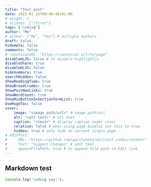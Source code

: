 ```yaml
---
title: "Test post"
date: 2023-01-16T00:49:46+01:00
# weight: 1
# aliases: ["/first"]
tags: ["coding"]
author: "Me"
# author: ["Me", "You"] # multiple authors
draft: false
hidemeta: false
comments: false
# canonicalURL: "https://canonical.url/to/page"
disableHLJS: false # to disable highlightjs
disableShare: true
disableHLJS: false
hideSummary: true
searchHidden: false
ShowReadingTime: true
ShowBreadCrumbs: true
ShowPostNavLinks: true
ShowWordCount: true
ShowRssButtonInSectionTermList: true
UseHugoToc: false
cover:
    image: "<image path/url>" # image path/url
    alt: "<alt text>" # alt text
    caption: "<text>" # display caption under cover
    relative: false # when using page bundles set this to true
    hidden: true # only hide on current single page
# editPost:
#     URL: "https://github.com/galstyankaren/lazat_codes/content"
#     Text: "Suggest Changes" # edit text
#     appendFilePath: true # to append file path to Edit link
---
```




## Markdown test

``` javascript
console.log('coding yay!');
```
